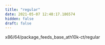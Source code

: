 ```yaml
---
title: "regular"
date: 2021-05-07 12:48:17.186574
hidden: false
draft: false
---
```


x86/64/package_feeds_base_ath10k-ct/regular

